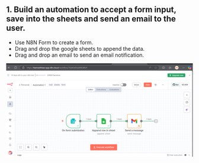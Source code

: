 ## 1. Build an automation to accept a form input, save into the sheets and send an email to the user.

- Use N8N Form to create a form.
- Drag and drop the google sheets to append the data.
- Drag and drop an email to send an email notification.

![alt text](image.png)